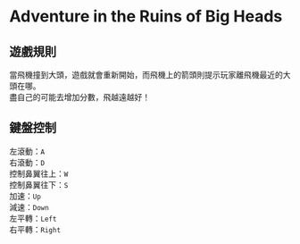 # Adventure in the Ruins of Big Heads
## 遊戲規則
當飛機撞到大頭，遊戲就會重新開始，而飛機上的箭頭則提示玩家離飛機最近的大頭在哪。    
盡自己的可能去增加分數，飛越遠越好！  
## 鍵盤控制
左滾動：`A`   
右滾動：`D`   
控制鼻翼往上：`W`    
控制鼻翼往下：`S`    
加速：`Up`   
減速：`Down`    
左平轉：`Left`    
右平轉：`Right`
